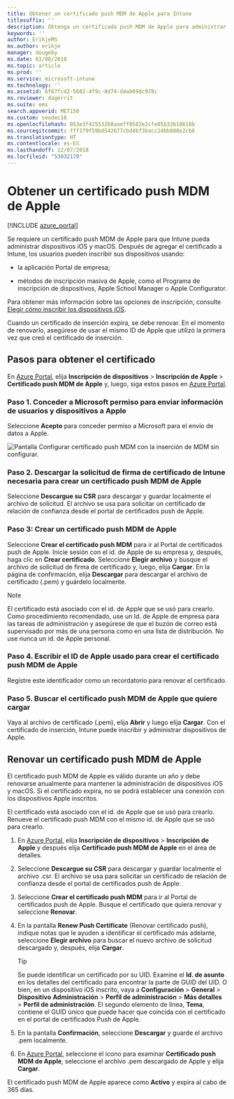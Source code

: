 ```yaml
---
title: Obtener un certificado push MDM de Apple para Intune
titlesuffix: ''
description: Obtenga un certificado push MDM de Apple para administrar dispositivos iOS con Intune.
keywords: ''
author: ErikjeMS
ms.author: erikje
manager: dougeby
ms.date: 03/08/2018
ms.topic: article
ms.prod: ''
ms.service: microsoft-intune
ms.technology: ''
ms.assetid: 6f67fcd2-5682-4f9c-8d74-d4ab69dc978c
ms.reviewer: dagerrit
ms.suite: ems
search.appverid: MET150
ms.custom: seodec18
ms.openlocfilehash: 053e3f42553268aaeff0502e2cfe05b33b18618b
ms.sourcegitcommit: fff179f59bd542677cbd4bf3bacc24bb880e2cb6
ms.translationtype: HT
ms.contentlocale: es-ES
ms.lasthandoff: 12/07/2018
ms.locfileid: "53032170"
---
```

# <a name="get-an-apple-mdm-push-certificate"></a>Obtener un certificado push MDM de Apple

[!INCLUDE [azure_portal](./includes/azure_portal.md)]

Se requiere un certificado push MDM de Apple para que Intune pueda administrar dispositivos iOS y macOS. Después de agregar el certificado a Intune, los usuarios pueden inscribir sus dispositivos usando:

- la aplicación Portal de empresa;

- métodos de inscripción masiva de Apple, como el Programa de inscripción de dispositivos, Apple School Manager o Apple Configurator.

Para obtener más información sobre las opciones de inscripción, consulte [Elegir cómo inscribir los dispositivos iOS](enrollment-method-choose-ios.md).

Cuando un certificado de inserción expira, se debe renovar. En el momento de renovarlo, asegúrese de usar el mismo ID de Apple que utilizó la primera vez que creó el certificado de inserción.


## <a name="steps-to-get-your-certificate"></a>Pasos para obtener el certificado
En [Azure Portal](https://portal.azure.com), elija **Inscripción de dispositivos** > **Inscripción de Apple** > **Certificado push MDM de Apple** y, luego, siga estos pasos en [Azure Portal](https://portal.azure.com).

### <a name="step-1-grant-microsoft-permission-to-send-user-and-device-information-to-apple"></a>Paso 1. Conceder a Microsoft permiso para enviar información de usuarios y dispositivos a Apple
Seleccione **Acepto** para conceder permiso a Microsoft para el envío de datos a Apple.

![Pantalla Configurar certificado push MDM con la inserción de MDM sin configurar.](./media/create-mdm-push-certificate.png)

### <a name="step-2-download-the-intune-certificate-signing-request-required-to-create-an-apple-mdm-push-certificate"></a>Paso 2. Descargar la solicitud de firma de certificado de Intune necesaria para crear un certificado push MDM de Apple
Seleccione **Descargue su CSR** para descargar y guardar localmente el archivo de solicitud. El archivo se usa para solicitar un certificado de relación de confianza desde el portal de certificados push de Apple.

  ### <a name="step-3-create-an-apple-mdm-push-certificate"></a>Paso 3: Crear un certificado push MDM de Apple
Seleccione **Crear el certificado push MDM** para ir al Portal de certificados push de Apple. Inicie sesión con el id. de Apple de su empresa y, después, haga clic en **Crear certificado**. Seleccione **Elegir archivo** y busque el archivo de solicitud de firma de certificado y, luego, elija **Cargar**. En la página de confirmación, elija **Descargar** para descargar el archivo de certificado (.pem) y guárdelo localmente.

> [!NOTE]
> El certificado está asociado con el id. de Apple que se usó para crearlo. Como procedimiento recomendado, use un Id. de Apple de empresa para las tareas de administración y asegúrese de que el buzón de correo está supervisado por más de una persona como en una lista de distribución. No use nunca un id. de Apple personal.

### <a name="step-4-enter-the-apple-id-used-to-create-your-apple-mdm-push-certificate"></a>Paso 4. Escribir el ID de Apple usado para crear el certificado push MDM de Apple
Registre este identificador como un recordatorio para renovar el certificado.

### <a name="step-5-browse-to-your-apple-mdm-push-certificate-to-upload"></a>Paso 5. Buscar el certificado push MDM de Apple que quiere cargar
Vaya al archivo de certificado (.pem), elija **Abrir** y luego elija **Cargar**. Con el certificado de inserción, Intune puede inscribir y administrar dispositivos de Apple.

## <a name="renew-apple-mdm-push-certificate"></a>Renovar un certificado push MDM de Apple
El certificado push MDM de Apple es válido durante un año y debe renovarse anualmente para mantener la administración de dispositivos iOS y macOS. Si el certificado expira, no se podrá establecer una conexión con los dispositivos Apple inscritos.

El certificado está asociado con el id. de Apple que se usó para crearlo. Renueve el certificado push MDM con el mismo id. de Apple que se usó para crearlo.

1. En [Azure Portal](https://portal.azure.com), elija **Inscripción de dispositivos** > **Inscripción de Apple** y después elija **Certificado push MDM de Apple** en el área de detalles.
2. Seleccione **Descargue su CSR** para descargar y guardar localmente el archivo .csr. El archivo se usa para solicitar un certificado de relación de confianza desde el portal de certificados push de Apple.
3. Seleccione **Crear el certificado push MDM** para ir al Portal de certificados push de Apple. Busque el certificado que quiera renovar y seleccione **Renovar**.
4. En la pantalla **Renew Push Certificate** (Renovar certificado push), indique notas que le ayuden a identificar el certificado más adelante, seleccione **Elegir archivo** para buscar el nuevo archivo de solicitud descargado y, después, elija **Cargar**.
   > [!TIP]
   > Se puede identificar un certificado por su UID. Examine el **Id. de asunto** en los detalles del certificado para encontrar la parte de GUID del UID. O bien, en un dispositivo iOS inscrito, vaya a **Configuración** > **General** > **Dispositivo** **Administración** > **Perfil de administración** > **Más detalles** > **Perfil de administración**. El segundo elemento de línea, **Tema**, contiene el GUID único que puede hacer que coincida con el certificado en el portal de certificados Push de Apple.
 
6. En la pantalla **Confirmación**, seleccione **Descargar** y guarde el archivo .pem localmente.
7. En [Azure Portal](https://portal.azure.com), seleccione el icono para examinar **Certificado push MDM de Apple**, seleccione el archivo .pem descargado de Apple y elija **Cargar**.

El certificado push MDM de Apple aparece como **Activo** y expira al cabo de 365 días.
